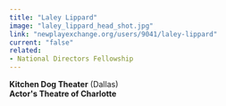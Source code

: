 ```yaml
---
title: "Laley Lippard"
image: "laley_lippard_head_shot.jpg"
link: "newplayexchange.org/users/9041/laley-lippard"
current: "false"
related:
- National Directors Fellowship
---
```


**Kitchen Dog Theater** (Dallas)\
**Actor's Theatre of Charlotte**
